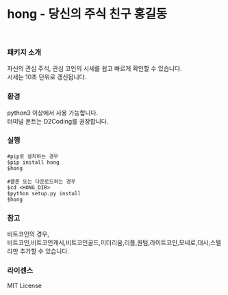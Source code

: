 # hong - 당신의 주식 친구 홍길동

<br>

### 패키지 소개
자신의 관심 주식, 관심 코인의 시세를 쉽고 빠르게 확인할 수 있습니다.<br>
시세는 10초 단위로 갱신됩니다.

### 환경
python3 이상에서 사용 가능합니다.<br>
터미널 폰트는 D2Coding를 권장합니다.

### 실행
```
#pip로 설치하는 경우
$pip install hong
$hong

#클론 또는 다운로드하는 경우
$cd <HONG_DIR>
$python setup.py install
$hong
```
### 참고
비트코인의 경우, <br>
비트코인,비트코인캐시,비트코인골드,이더리움,리플,퀀텀,라이트코인,모네로,대시,스텔라만 추가할 수 있습니다.

### 라이센스
MIT License
